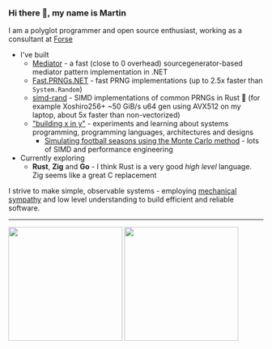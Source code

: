 ### Hi there 👋, my name is Martin
I am a polyglot programmer and open source enthusiast, working as a consultant at [Forse](https://forse.no/) <img src="https://raw.githubusercontent.com/csmoore/country-flag-icons/8f7c50904bb7080b8aef99c3fa836305117bcbc1/country-flags-4x3-svg/no.svg" height="12" />

* I've built
  * [Mediator](https://github.com/martinothamar/Mediator) - a fast (close to 0 overhead) sourcegenerator-based mediator pattern implementation in .NET
  * [Fast.PRNGs.NET](https://github.com/martinothamar/Fast.PRNGs.NET) - fast PRNG implementations (up to 2.5x faster than `System.Random`)
  * [simd-rand](https://github.com/martinothamar/simd-rand) - SIMD implementations of common PRNGs in Rust 🦀 (for example Xoshiro256+ ~50 GiB/s u64 gen using AVX512 on my laptop, about 5x faster than non-vectorized)
  * ["building x in y"](https://github.com/martinothamar/building-x-in-y) - experiments and learning about systems programming, programming languages, architectures and designs
    * [Simulating football seasons using the Monte Carlo method](https://github.com/martinothamar/building-x-in-y/tree/main/monte-carlo-sim) - lots of SIMD and performance engineering
* Currently exploring
  * **Rust**, **Zig** and **Go** - I think Rust is a very good _high level_ language. Zig seems like a great C replacement

I strive to make simple, observable systems - employing [mechanical sympathy](https://www.youtube.com/watch?v=MC1EKLQ2Wmg) and low level understanding to build efficient and reliable software.

<hr />

<p float="left">
  <img src="https://github-readme-stats.vercel.app/api?username=martinothamar&show_icons=true&count_private=true" height="225" />
  <img src="https://github-readme-stats.vercel.app/api/top-langs/?username=martinothamar" height="225" />
</p>
